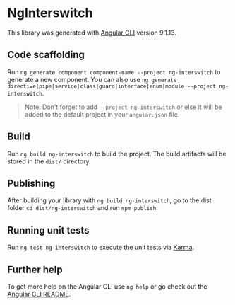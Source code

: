 # NgInterswitch

This library was generated with [Angular CLI](https://github.com/angular/angular-cli) version 9.1.13.

## Code scaffolding

Run `ng generate component component-name --project ng-interswitch` to generate a new component. You can also use `ng generate directive|pipe|service|class|guard|interface|enum|module --project ng-interswitch`.
> Note: Don't forget to add `--project ng-interswitch` or else it will be added to the default project in your `angular.json` file. 

## Build

Run `ng build ng-interswitch` to build the project. The build artifacts will be stored in the `dist/` directory.

## Publishing

After building your library with `ng build ng-interswitch`, go to the dist folder `cd dist/ng-interswitch` and run `npm publish`.

## Running unit tests

Run `ng test ng-interswitch` to execute the unit tests via [Karma](https://karma-runner.github.io).

## Further help

To get more help on the Angular CLI use `ng help` or go check out the [Angular CLI README](https://github.com/angular/angular-cli/blob/master/README.md).
